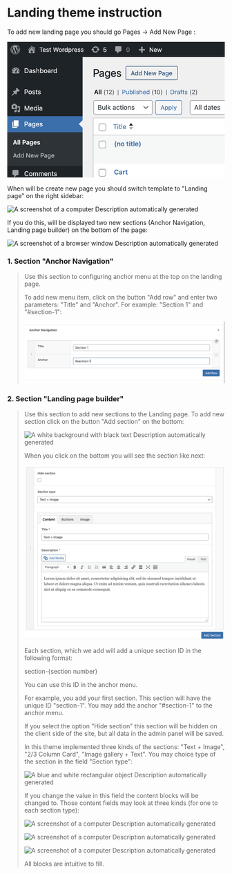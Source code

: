 # Landing theme instruction

To add new landing page you should go Pages -> Add New Page :

![](readme-media/image1.png)

When will be create new page you should switch template to "Landing
page" on the right sidebar:

![A screenshot of a computer Description automatically
generated](readme-media/image2.png)

If you do this, will be displayed two new sections (Anchor Navigation,
Landing page builder) on the bottom of the page:

![A screenshot of a browser window Description automatically
generated](readme-media/image3.png)

### 1.  Section "Anchor Navigation"

> Use this section to configuring anchor menu at the top on the landing
> page.
>
> To add new menu item, click on the button "Add row" and enter two
> parameters: "Title" and "Anchor". For example: "Section 1" and
> "#section-1":
>
> ![](readme-media/image4.png)

### 2.  Section "**Landing page builder**"

> Use this section to add new sections to the Landing page. To add new
> section click on the button "Add section" on the bottom:
>
> ![A white background with black text Description automatically
> generated](readme-media/image5.png)
>
> When you click on the bottom you will see the section like next:
>
> ![](readme-media/image6.png)
>
> Each section, which we add will add a unique section ID in the
> following format:
>
> section-{section number}
>
> You can use this ID in the anchor menu.
>
> For example, you add your first section. This section will have the
> unique ID "section-1". You may add the anchor "#section-1" to the
> anchor menu.
>
> If you select the option "Hide section" this section will be hidden on
> the client side of the site, but all data in the admin panel will be
> saved.
>
> In this theme implemented three kinds of the sections: "Text + Image",
> "2/3 Column Card", "Image gallery + Text". You may choice type of the
> section in the field "Section type":
>
> ![A blue and white rectangular object Description automatically
> generated](readme-media/image7.png)
>
> If you change the value in this field the content blocks will be
> changed to. Those content fields may look at three kinds (for one to
> each section type):
>
> ![A screenshot of a computer Description automatically
> generated](readme-media/image8.png)
>
> ![A screenshot of a computer Description automatically
> generated](readme-media/image9.png)
>
> ![A screenshot of a computer Description automatically
> generated](readme-media/image10.png)
>
> All blocks are intuitive to fill.
